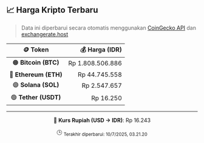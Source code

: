 

<!-- HARGA_KRIPTO -->
## 📈 Harga Kripto Terbaru

> Data ini diperbarui secara otomatis menggunakan [CoinGecko API](https://www.coingecko.com/) dan [exchangerate.host](https://exchangerate.host/)

<div align="center">

| 🪙 Token | 💰 Harga (IDR) |
|:------:|---------------:|
| 🟠 **Bitcoin (BTC)**   | Rp 1.808.506.886 |
| 🔵 **Ethereum (ETH)**  | Rp 44.745.558 |
| 🟣 **Solana (SOL)**    | Rp 2.547.657 |
| 🟢 **Tether (USDT)**   | Rp 16.250 |

---

💱 **Kurs Rupiah (USD → IDR)**: Rp 16.243

🕒 <sub>Terakhir diperbarui: 10/7/2025, 03.21.20</sub>

</div>
<!-- /HARGA_KRIPTO -->